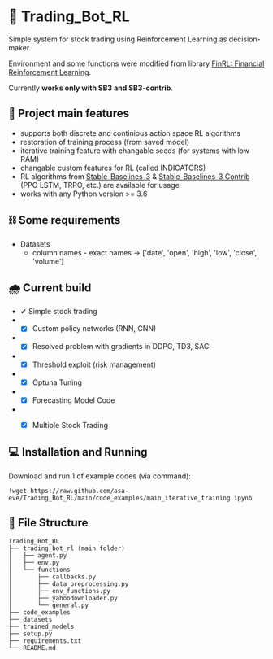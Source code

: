 # 🤖 Trading_Bot_RL

Simple system for stock trading using Reinforcement Learning as decision-maker. 

Environment and some functions were modified from library [FinRL: Financial Reinforcement Learning](https://github.com/AI4Finance-Foundation/FinRL). 

Currently **works only with SB3 and SB3-contrib**.

## 🦾 **Project main features**
- supports both discrete and continious action space RL algorithms
- restoration of training process (from saved model)
- iterative training feature with changable seeds (for systems with low RAM)
- changable custom features for RL (called INDICATORS)
- RL algorithms from [Stable-Baselines-3](https://stable-baselines3.readthedocs.io/en/master/) & [Stable-Baselines-3 Contrib](https://github.com/Stable-Baselines-Team/stable-baselines3-contrib) (PPO LSTM, TRPO, etc.) are available for usage
- works with any Python version >= 3.6

## ⛓ **Some requirements**
- Datasets
  - column names - exact names -> ['date', 'open', 'high', 'low', 'close', 'volume']

## 🌧 **Current build**
- ✔ Simple stock trading 
- - [x] Custom policy networks (RNN, CNN)
- - [x] Resolved problem with gradients in DDPG, TD3, SAC
- - [x] Threshold exploit (risk management)
- - [x] Optuna Tuning
- - [x] Forecasting Model Code
- - [x] Multiple Stock Trading


## 💻 Installation and Running 
Download and run 1 of example codes (via command):
```
!wget https://raw.github.com/asa-eve/Trading_Bot_RL/main/code_examples/main_iterative_training.ipynb
```

## 📃 File Structure
```
Trading_Bot_RL
├── trading_bot_rl (main folder)
│   ├── agent.py
│   ├── env.py
│   └── functions
│   	├── callbacks.py
│   	├── data_preprocessing.py
│   	├── env_functions.py
│   	├── yahoodownloader.py
│   	└── general.py
├── code_examples
├── datasets
├── trained_models
├── setup.py
├── requirements.txt
└── README.md
```
